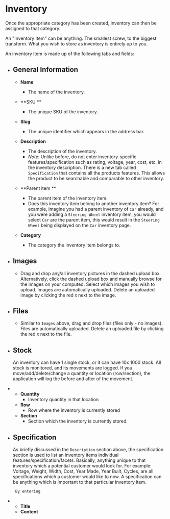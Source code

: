 # Inventory

Once the appropriate category has been created, inventory can then be assigned to that category.

An "Inventory Item" can be anything. The smallest screw, to the biggest transform. What you wish to store as inventory is entirely up to you.

An inventory item is made up of the following tabs and fields:

* ## General Information

  * **Name**
    * The name of the inventory.
  * **SKU **

    * The unique SKU of the inventory.

  * **Slug**

    * The unique identifier which appears in the address bar.

  * **Description**

    * The description of the inventory.
    * _Note_: Unlike before, do not enter inventory-specific features/specification such as rating, voltage, year, cost, etc. in the inventory description. There is a new tab called `Specification` that contains all the products features. This allows the product to be searchable and comparable to other inventory. 

  * **Parent item **

    * The parent item of the inventory item.
    * Does this inventory item belong to another inventory item? For example, imagine you had a parent inventory of `Car` already, and you were adding a `Steering Wheel` inventory item, you would select `Car` are the parent item, this would result in the `Steering Wheel` being displayed on the `Car` inventory page.

  * **Category**

    * The category the inventory item belongs to.
* ## **Images**

  * Drag and drop any/all inventory pictures in the dashed upload box. Alternatively, click the dashed upload box and manually browse for the images on your computed. Select which images you wish to upload. Images are automatically uploaded. Delete an uploaded image by clicking the red `X` next to the image.
* ## **Files**

  * Similar to `Images` above, drag and drop files \(files only - no images\). Files are automatically uploaded. Delete an uploaded file by clicking the red `X` next to the file.
* ## Stock

  An inventory can have 1 single stock, or it can have 10x 1000 stock. All stock is monitored, and its movements are logged. If you move/add/delete/change a quantity or location \(row/section\), the application will log the before and after of the movement.

* * **Quantity**
    * Inventory quantity in that location
  * **Row**
    * Row where the inventory is currently stored
  * **Section**
    * Section which the inventory is currently stored.
* ## **Specification**

  As briefly discussed in the `Description` section above, the specification section is used to list an inventory items individual features/specification/facets. Basically, anything unique to that inventory which a potential customer would look for. For example: Voltage, Weight, Width, Cost, Year Made, Year Built, Cycles, are all specifications which a customer would like to now. A specification can be anything which is important to that particular inventory item.

       By entering 

* * **Title**
  * **Content**



